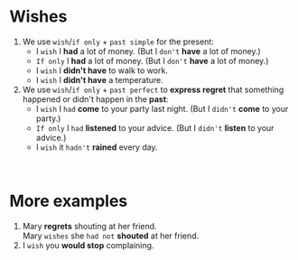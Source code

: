 # Wishes
1. We use `wish`/`if only` + `past simple` for the present:
   - I `wish` I **had** a lot of money. (But I `don't` **have** a lot of money.)
   - `If only` I **had** a lot of money. (But I `don't` **have** a lot of money.)
   - I `wish` I **didn't have** to walk to work.
   - I `wish` I **didn't have** a temperature.
2. We use `wish`/`if only` + `past perfect` to **express regret** that something happened or didn't happen in the **past**:
   - I `wish` I `had` **come** to your party last night. (But I `didn't` **come** to your party.)
   - `If only` I `had` **listened** to your advice. (But I `didn't` **listen** to your advice.)
   - I `wish` it `hadn't` **rained** every day.

<br>

# More examples
1. Mary **regrets** shouting at her friend.<br>Mary `wishes` she `had not` **shouted** at her friend.
2. I `wish` you **would stop** complaining.
